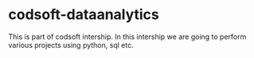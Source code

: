 # codsoft-dataanalytics
This is part of codsoft intership. In this intership we are going to perform various projects using python, sql etc.  
